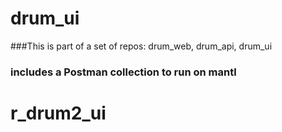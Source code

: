 # drum_ui
###This is part of a set of repos: drum_web, drum_api, drum_ui
### includes a Postman collection to run on mantl
# r_drum2_ui
